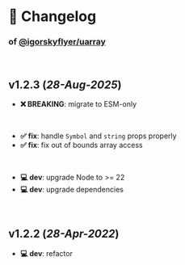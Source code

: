 # 📒 Changelog

### of [@igorskyflyer/uarray](https://github.com/igorskyflyer/npm-uarray)

<br>

## v1.2.3 (*28-Aug-2025*)

- **❌ BREAKING**: migrate to ESM-only

<br>

- **✅ fix**: handle `Symbol` and `string` props properly
- **✅ fix**: fix out of bounds array access

<br>

- **💻 dev**: upgrade Node to >= 22
- **💻 dev**: upgrade dependencies

<br>

## v1.2.2 (*28-Apr-2022*)

- **💻 dev**: refactor
